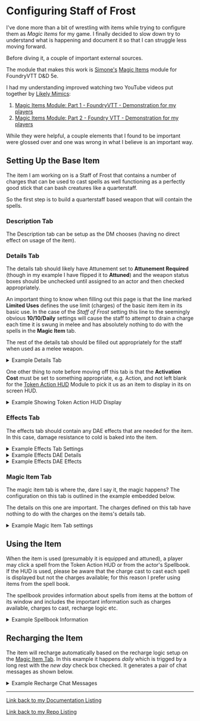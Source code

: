 # Configuring Staff of Frost
I've done more than a bit of wrestling with items while trying to configure them as *Magic Items* for my game.  I finally decided to slow down try to understand what is happening and document it so that I can struggle less moving forward.  

Before diving it, a couple of important external sources.

The module that makes this work is [Simone's](https://foundryvtt.com/community/simone) [Magic Items](https://foundryvtt.com/packages/magicitems) module for FoundryVTT D&D 5e.

I had my understanding improved watching two YouTube videos put together by [Likely Mimics](https://www.youtube.com/c/LikelyMimics):

1. [Magic Items Module: Part 1 - FoundryVTT - Demonstration for my players](https://www.youtube.com/watch?v=2D3GddFY7Qk)
2. [Magic Items Module: Part 2 - Foundry VTT - Demonstration for my players](https://www.youtube.com/watch?v=qkw66SIfEUM)

While they were helpful, a couple elements that I found to be important were glossed over and one was wrong in what I believe is an important way.

## Setting Up the Base Item
The item I am working on is a Staff of Frost that contains a number of charges that can be used to cast spells as well functioning as a perfectly good stick that can bash creatures like a quarterstaff.  

So the first step is to build a quarterstaff based weapon that will contain the spells.  

### Description Tab 

The Description tab can be setup as the DM chooses (having no direct effect on usage of the item).  

### Details Tab

The details tab should likely have Attunement set to **Attunement Required** (though in my example I have flipped it to **Attuned**) and the weapon status boxes should be unchecked until assigned to an actor and then checked appropriately.

An important thing to know when filling out this page is that the line marked **Limited Uses** defines the use limit (charges) of the basic item item in its basic use.  In the case of the *Staff of Frost* setting this line to the seemingly obvious **10/10/Daily** settings will cause the staff to attempt to drain a charge each time it is swung in melee and has absolutely nothing to do with the spells in the **Magic Item** tab.

The rest of the details tab should be filled out appropriately for the staff when used as a melee weapon.

<details> <summary>Example Details Tab</summary>

![Staff_of_Frost_Details.png](Images/Magic_Item_Setup/Staff_of_Frost_Details.png)
</details>

One other thing to note before moving off this tab is that the **Activation Cost** must be set to something appropriate, e.g. Action, and not left blank for the [Token Action HUD](https://foundryvtt.com/packages/token-action-hud/) Module to pick it us as an item to display in its on screen HUD.

<details> <summary>Example Showing Token Action HUD Display</summary>

Example uses a Ring of Spell Storing, the difference isn't important here.

![Ring_of_Spell_Storing.png](Images/Magic_Item_Setup/Ring_of_Spell_Storing.png)
</details>

### Effects Tab

The effects tab should contain any DAE effects that are needed for the item.  In this case, damage resistance to cold is baked into the item.

<details> <summary>Example Effects Tab Settings</summary>

![Staff_of_Frost_Effects.png](Images/Magic_Item_Setup/Staff_of_Frost_Effects.png)
                              
</details>

<details> <summary>Example Effects DAE Details</summary>

![Staff_of_Frost_Effects_DAE_Details.png](Images/Magic_Item_Setup/Staff_of_Frost_Effects_DAE_Details.png)
</details>

<details> <summary>Example Effects DAE Effects</summary>

![Staff_of_Frost_Effects_DAE_Effects.png](Images/Magic_Item_Setup/Staff_of_Frost_Effects_DAE_Effects.png)
</details>

### Magic Item Tab

The magic item tab is where the, dare I say it, the magic happens?  The configuration on this tab is outlined in the example embedded below.

The details on this one are important.  The charges defined on this tab have nothing to do with the charges on the items's details tab.

<details> <summary>Example Magic Item Tab settings</summary>

![Staff_of_Frost_Magic_Item.png](Images/Magic_Item_Setup/Staff_of_Frost_Magic_Item.png)
</details>

## Using the Item

When the item is used (presumably it is equipped and attuned), a player may click a spell from the Token Action HUD or from the actor's Spellbook.  If the HUD is used, please be aware that the charge cast to cast each spell is displayed but not the charges available; for this reason I prefer using items from the spell book.

The spellbook provides information about spells from items at the bottom of its window and includes the important information such as charges available, charges to cast, recharge logic etc.  

<details> <summary>Example Spellbook Information</summary>

![Staff_of_Frost_Charges.png](Images/Magic_Item_Setup/Staff_of_Frost_Charges.png)
</details>

## Recharging the Item

The item will recharge automatically based on the recharge logic setup on the [Magic Item Tab](#magic-item-tab).  In this example it happens *daily* which is trigged by a long rest with the *new day* check box checked.  It generates a pair of chat messages as shown below.

<details> <summary>Example Recharge Chat Messages</summary>

![Staff_of_Frost_Long_Rest.png](Images/Magic_Item_Setup/Staff_of_Frost_Long_Rest.png)
</details>

---

[Link back to my Documentation Listing](README.md) 

[Link back to my Repo Listing](https://github.com/Jeznar/Jeznar/blob/main/README.md) 
